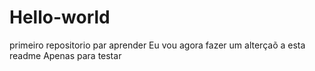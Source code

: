 # Hello-world
primeiro repositorio par aprender
Eu vou agora fazer um alterçaõ a esta readme
Apenas para testar
